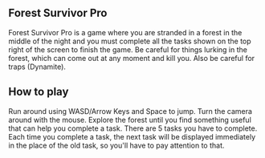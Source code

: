 Forest Survivor Pro
-------------------
Forest Survivor Pro is a game where you are stranded in a forest in the middle of the night and you must complete all the tasks shown on the top right of the screen to finish the game. Be careful for things lurking in the forest, which can come out at any moment and kill you. Also be careful for traps (Dynamite). 

How to play
-----------
Run around using WASD/Arrow Keys and Space to jump. Turn the camera around with the mouse. Explore the forest until you find something useful that can help you complete a task. There are 5 tasks you have to complete. Each time you complete a task, the next task will be displayed immediately in the place of the old task, so you'll have to pay attention to that. 
